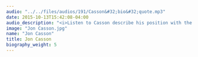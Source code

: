 ```yaml
---
audio: "../../files/audios/191/Casson&#32;bio&#32;quote.mp3"
date: 2015-10-13T15:42:08-04:00
audio_description: "<i>Listen to Casson describe his position with the </i>Guardian."
image: "Jon Casson.jpg"
name: "Jon Casson"
title: Jon Casson
biography_weight: 5
---
```


